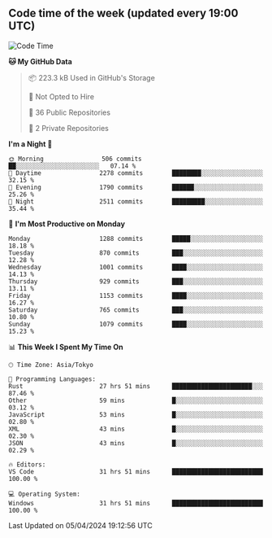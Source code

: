 ## Code time of the week (updated every 19:00 UTC)

<!--START_SECTION:waka-->
![Code Time](http://img.shields.io/badge/Code%20Time-2%2C937%20hrs%2028%20mins-blue)

**🐱 My GitHub Data** 

> 📦 223.3 kB Used in GitHub's Storage 
 > 
> 🚫 Not Opted to Hire
 > 
> 📜 36 Public Repositories 
 > 
> 🔑 2 Private Repositories 
 > 
**I'm a Night 🦉** 

```text
🌞 Morning                506 commits         ██░░░░░░░░░░░░░░░░░░░░░░░   07.14 % 
🌆 Daytime                2278 commits        ████████░░░░░░░░░░░░░░░░░   32.15 % 
🌃 Evening                1790 commits        ██████░░░░░░░░░░░░░░░░░░░   25.26 % 
🌙 Night                  2511 commits        █████████░░░░░░░░░░░░░░░░   35.44 % 
```
📅 **I'm Most Productive on Monday** 

```text
Monday                   1288 commits        █████░░░░░░░░░░░░░░░░░░░░   18.18 % 
Tuesday                  870 commits         ███░░░░░░░░░░░░░░░░░░░░░░   12.28 % 
Wednesday                1001 commits        ████░░░░░░░░░░░░░░░░░░░░░   14.13 % 
Thursday                 929 commits         ███░░░░░░░░░░░░░░░░░░░░░░   13.11 % 
Friday                   1153 commits        ████░░░░░░░░░░░░░░░░░░░░░   16.27 % 
Saturday                 765 commits         ███░░░░░░░░░░░░░░░░░░░░░░   10.80 % 
Sunday                   1079 commits        ████░░░░░░░░░░░░░░░░░░░░░   15.23 % 
```


📊 **This Week I Spent My Time On** 

```text
🕑︎ Time Zone: Asia/Tokyo

💬 Programming Languages: 
Rust                     27 hrs 51 mins      ██████████████████████░░░   87.46 % 
Other                    59 mins             █░░░░░░░░░░░░░░░░░░░░░░░░   03.12 % 
JavaScript               53 mins             █░░░░░░░░░░░░░░░░░░░░░░░░   02.80 % 
XML                      43 mins             █░░░░░░░░░░░░░░░░░░░░░░░░   02.30 % 
JSON                     43 mins             █░░░░░░░░░░░░░░░░░░░░░░░░   02.29 % 

🔥 Editors: 
VS Code                  31 hrs 51 mins      █████████████████████████   100.00 % 

💻 Operating System: 
Windows                  31 hrs 51 mins      █████████████████████████   100.00 % 
```


 Last Updated on 05/04/2024 19:12:56 UTC
<!--END_SECTION:waka-->